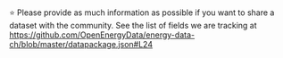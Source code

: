 ⭐ Please provide as much information as possible if you want to share a dataset with the community. See the list of fields we are tracking at https://github.com/OpenEnergyData/energy-data-ch/blob/master/datapackage.json#L24
